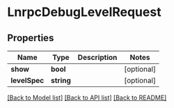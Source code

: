 # LnrpcDebugLevelRequest

## Properties
Name | Type | Description | Notes
------------ | ------------- | ------------- | -------------
**show** | **bool** |  | [optional] 
**levelSpec** | **string** |  | [optional] 

[[Back to Model list]](../README.md#documentation-for-models) [[Back to API list]](../README.md#documentation-for-api-endpoints) [[Back to README]](../README.md)


